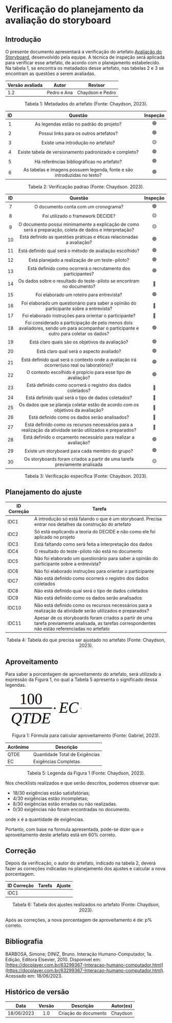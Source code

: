 # Verificação do planejamento da avaliação do storyboard

## Introdução

O presente documento apresentará a verificação do artefato [Avaliação do Storyboard](../../design-avaliacao-desenvolvimento/nivel1/storyboard/planejamentoDaAvaliacao.md), desenvolvido pela equipe. A técnica de inspeção será aplicada para verificar esse artefato, de acordo com o planejamento estabelecido. Na tabela 1, se encontra os metadados desse artefato, nas tabelas 2 e 3 se encontram as questões a serem avaliadas.

<center>

| Versão avaliada | Autor       | Revisor          |
| ---------------- | ----------- | ---------------- |
| 1.2              | Pedro e Ana | Chaydson e Pedro |

<div style="text-align: center">
<p> Tabela 1: Metadados do artefato (Fonte: Chaydson, 2023). </p>
</div>

</center>

| ID |                                 Questão                                 | Inspeção |
| :-: | :-----------------------------------------------------------------------: | :--------: |
| 1 |                 As legendas estão no padrão do projeto?                 |     🟢     |
| 2 |                  Possui links para os outros artefatos?                  |     🟢     |
| 3 |                   Existe uma introdução no artefato?                   |     🟡     |
| 4 |          Existe tabela de versionamento padronizado e completo?          |     🟢     |
| 5 |               Há referências bibliográficas no artefato?               |     🟢     |
| 6 | As tabelas e imagens possuem legenda, fonte e são introduzidas no texto? |     🟢     |

<div style="text-align: center">
    <p> Tabela 2: Verificação padrao (Fonte: Chaydson. 2023).</p>
</div>

| ID |                                                                Questão                                                                | Inspeção |
| :-: | :-------------------------------------------------------------------------------------------------------------------------------------: | :--------: |
| 7 |                                                  O documento conta com um cronograma?                                                  |     🟢     |
| 8 |                                                    Foi utilizado o framework DECIDE?                                                    |     🟡     |
| 9 |             O documento possui minimamente a explicação de como será a preparação, coleta de dados e interpretação?             |     🟡     |
| 10 |                               Está definido as questões práticas e éticas relacionadas a avaliação?                               |     🟢     |
| 11 |                                      Está definido qual será o método de avaliação escolhido?                                      |     🟢     |
| 12 |                                           Está planejado a realização de um teste-piloto?                                           |     🟢     |
| 13 |                                     Está definido como ocorrerá o recrutamento dos participantes?                                     |     🟢     |
| 14 |                                  Os dados sobre o resultado do teste-piloto se encontram no documento?                                  |     🔴     |
| 15 |                                                Foi elaborado um roteiro para entrevista?                                                |     🟢     |
| 16 |                        Foi elaborado um questionário para saber a opinião do participante sobre a entrevista?                        |     🔴     |
| 17 |                                        Foi elaborado instruções para orientar o participante?                                        |     🔴     |
| 18 | Foi considerado a participação de pelo menos dois avaliadores, sendo um para acompanhar o participante e outro para coletar os dados? |     🟢     |
| 19 |                                           Está claro quais são os objetivos da avaliação?                                           |     🟢     |
| 20 |                                               Está claro qual será o aspecto avaliado?                                               |     🟢     |
| 21 |                     Está definido qual será o contexto onde a avaliação irá ocorrer(uso real ou laboratório)?                     |     🟢     |
| 22 |                                    O contexto escolhido é propício para esse tipo de avaliação?                                    |     🟢     |
| 23 |                                      Está definido como ocorrerá o registro dos dados coletados?                                      |     🔴     |
| 24 |                                          Está definido qual será o tipo de dados coletados?                                          |     🔴     |
| 25 |                            Os dados que se planeja coletar estão de acordo com os objetivos da avaliação?                            |     🔴     |
| 26 |                                             Está definido como os dados serão analisados?                                             |     🔴     |
| 27 |              Está definido como os recursos necessários para a realização da atividade serão utilizados e preparados?              |     🔴     |
| 28 |                                  Está definido o orçamento necessário para realizar a avaliação?                                  |     🟢     |
| 29 |                                             Existe um storyboard para cada membro do grupo?                                             |     🟢     |
| 30 |                                Os storyboards foram criados a partir de uma tarefa previamente analisada                                |     🟡     |

<div style="text-align: center">
    <p> Tabela 3: Verificação específica (Fonte: Chaydson. 2023).</p>
</div>

## Planejamento do ajuste

| ID Correção | Tarefa                                                                                                                                                 |
| ------------- | ------------------------------------------------------------------------------------------------------------------------------------------------------ |
| IDC1          | A introdução só está falando o que é um storyboard. Precisa entrar nos detalhes da construção do artefato                                       |
| IDC2          | Só está explicando a teoria do DECIDE e não como ele foi aplicado no projeto                                                                        |
| IDC3          | Está faltando como será feita a interpretação dos dados                                                                                           |
| IDC4          | O resultado do teste-piloto não está no documento                                                                                                    |
| IDC5          | Não foi elaborado um questionário para saber a opinião do participante sobre a entrevista?                                                          |
| IDC6          | Não foi elaborado instruções para orientar o participante                                                                                           |
| IDC7          | Não está definido como ocorrerá o registro dos dados coletados                                                                                     |
| IDC8          | Não está definido qual será o tipo de dados coletados                                                                                               |
| IDC9          | Não está definido como os dados serão analisados                                                                                                    |
| IDC10         | Não está definido como os recursos necessários para a realização da atividade serão utilizados e preparados?                                     |
| IDC11         | Apesar de os storyboards foram criados a partir de uma tarefa previamente analisada, as tarefas correspondentes não estão referenciadas no artefato |

<div style="text-align: center">
<p> Tabela 4: Tabela do que precisa ser ajustado no artefato (Fonte: Chaydson, 2023). </p>
</div>

## Aproveitamento

Para saber a porcentagem de aproveitamento do artefato, será utilizado a expressão da Figura 1, no qual a Tabela 5 apresenta o significado dessa legendas.

<img src="../../../images/formulaCalculoAproveitamento.png"  alt="legenda da fórmula da figura 1"/>
<div style="text-align: center">

<p> Figura 1: Fórmula para calcular aproveitamento (Fonte: Gabriel, 2023). </p>
</div>

| Acrônimo | Descrição                     |
| --------- | ------------------------------- |
| QTDE      | Quantidade Total de Exigências |
| EC        | Exigências Completas           |

<div style="text-align: center">
<p> Tabela 5: Legenda da Figura 1 (Fonte: Chaydson, 2023). </p>
</div>

Nos checklists realizados e que serão descritos, podemos observar que:

- 18/30 exigências estão satisfatórias;
- 4/30 exigências estão incompletas;
- 8/30 exigências estão erradas ou não realizadas.
- 0/30 exigências não foram encontradas no documento.

onde x é a quantidade de exigências.

Portanto, com base na formula apresentada, pode-se dizer que o aproveitamento deste artefato está em 60% correto.

## Correção

Depois da verificação, o autor do artefato, indicado na tabela 2, deverá fazer as correções indicadas no planejamento dos ajustes e calcular a nova porcentagem.

| ID Correção | Tarefa | Ajuste |
| ------------- | ------ | ------ |
| IDC1          |        |        |

<!-- Atualizar histórico de versão, após corrigir. -->

<div style="text-align: center">
<p> Tabela 6: Tabela dos ajustes realizados no artefato (Fonte: Chaydson, 2023). </p>
</div>

Após as correções, a nova porcentagem de aproveitamento é de: p% correto.

## Bibliografia

BARBOSA, Simone; DINIZ, Bruno. Interação Humano-Computador, 1a. Edição, Editora Elsevier, 2010. Disponível em: [https://docplayer.com.br/63299367-Interacao-humano-computador.html](https://docplayer.com.br/63299367-Interacao-humano-computador.html). Acessado em: 18/06/2023.

## Histórico de versão

|    Data    | Versão |      Descrição      | Autor(es) |
| :--------: | :-----: | :--------------------: | :-------: |
| 18/06/2023 |   1.0   | Criação do documento | Chaydson |
